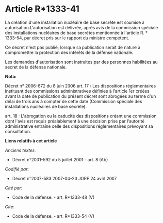 # Article R*1333-41

La création d'une installation nucléaire de base secrète est soumise à autorisation.L'autorisation est délivrée, après avis
de la commission spéciale des installations nucléaires de base secrètes mentionnée à l'article R. * 1333-54, par décret pris
sur le rapport du ministre compétent. 

Ce décret n'est pas publié, lorsque sa publication serait de nature à compromettre la protection des intérêts de la défense
nationale. 

Les demandes d'autorisation sont instruites par des personnes habilitées au secret de la défense nationale.

**Nota:**

Décret n° 2006-672 du 8 juin 2006 art. 17 : Les dispositions réglementaires instituant des commissions administratives
définies à l'article 1er créées avant la date de publication du présent décret sont abrogées au terme d'un délai de trois ans
à compter de cette date (Commission spéciale des installations nucléaires de base secrète).

art. 18 : L'abrogation ou la caducité des dispositions créant une commission dont l'avis est requis préalablement à une
décision prise par l'autorité administrative entraîne celle des dispositions réglementaires prévoyant sa consultation.

**Liens relatifs à cet article**

_Anciens textes_:

  - Décret n°2001-592 du 5 juillet 2001 - art. 8 (Ab)

_Codifié par_:

  - Décret n°2007-583 2007-04-23 JORF 24 avril 2007

_Cité par_:

  - Code de la défense. - art. R*1333-48 (V)

_Cite_:

  - Code de la défense. - art. R*1333-54 (V)
